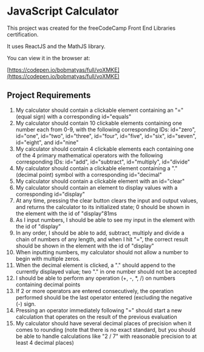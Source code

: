 # JavaScript Calculator

This project was created for the freeCodeCamp Front End Libraries certification.

It uses ReactJS and the MathJS library. 

You can view it in the browser at:

[https://codepen.io/bobmatyas/full/voXMKE](https://codepen.io/bobmatyas/full/voXMKE)



## Project Requirements

1. My calculator should contain a clickable element containing an "=" (equal sign) with a corresponding id="equals"
2. My calculator should contain 10 clickable elements containing one number each from 0-9, with the following corresponding IDs: id="zero", id="one", id="two", id="three", id="four", id="five", id="six", id="seven", id="eight", and id="nine"
3. My calculator should contain 4 clickable elements each containing one of the 4 primary mathematical operators with the following corresponding IDs: id="add", id="subtract", id="multiply", id="divide"
4. My calculator should contain a clickable element containing a "." (decimal point) symbol with a corresponding id="decimal"
5. My calculator should contain a clickable element with an id="clear"
6. My calculator should contain an element to display values with a corresponding id="display"
7. At any time, pressing the clear button clears the input and output values, and returns the calculator to its initialized state; 0 should be shown in the element with the id of "display"81ms
8. As I input numbers, I should be able to see my input in the element with the id of "display"
9. In any order, I should be able to add, subtract, multiply and divide a chain of numbers of any length, and when I hit "=", the correct result should be shown in the element with the id of "display"
10. When inputting numbers, my calculator should not allow a number to begin with multiple zeros.
11. When the decimal element is clicked, a "." should append to the currently displayed value; two "." in one number should not be accepted
12. I should be able to perform any operation (+, -, *, /) on numbers containing decimal points
13. If 2 or more operators are entered consecutively, the operation performed should be the last operator entered (excluding the negative (-) sign.
14. Pressing an operator immediately following "=" should start a new calculation that operates on the result of the previous evaluation
15. My calculator should have several decimal places of precision when it comes to rounding (note that there is no exact standard, but you should be able to handle calculations like "2 / 7" with reasonable precision to at least 4 decimal places)